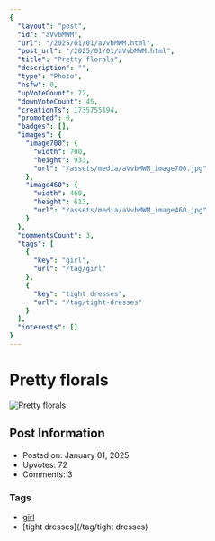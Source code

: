 ```yaml
---
{
  "layout": "post",
  "id": "aVvbMWM",
  "url": "/2025/01/01/aVvbMWM.html",
  "post_url": "/2025/01/01/aVvbMWM.html",
  "title": "Pretty florals",
  "description": "",
  "type": "Photo",
  "nsfw": 0,
  "upVoteCount": 72,
  "downVoteCount": 45,
  "creationTs": 1735755194,
  "promoted": 0,
  "badges": [],
  "images": {
    "image700": {
      "width": 700,
      "height": 933,
      "url": "/assets/media/aVvbMWM_image700.jpg"
    },
    "image460": {
      "width": 460,
      "height": 613,
      "url": "/assets/media/aVvbMWM_image460.jpg"
    }
  },
  "commentsCount": 3,
  "tags": [
    {
      "key": "girl",
      "url": "/tag/girl"
    },
    {
      "key": "tight dresses",
      "url": "/tag/tight-dresses"
    }
  ],
  "interests": []
}
---
```


# Pretty florals

![Pretty florals](/assets/media/aVvbMWM_image700.jpg)

## Post Information

- Posted on: January 01, 2025
- Upvotes: 72
- Comments: 3

### Tags

- [girl](/tag/girl)
- [tight dresses](/tag/tight dresses)
